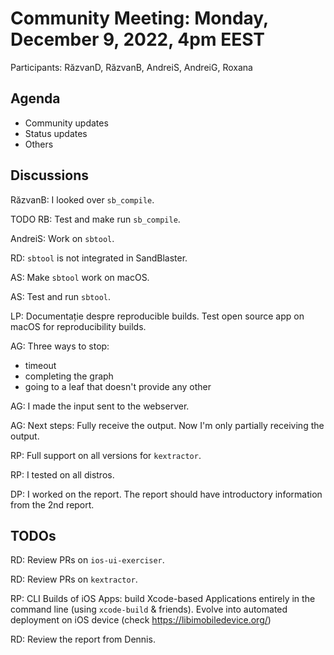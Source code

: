 # Community Meeting: Monday, December 9, 2022, 4pm EEST

Participants: RăzvanD, RăzvanB, AndreiS, AndreiG, Roxana

## Agenda

* Community updates
* Status updates
* Others

## Discussions

RăzvanB: I looked over `sb_compile`.

TODO RB: Test and make run `sb_compile`.

AndreiS: Work on `sbtool`.

RD: `sbtool` is not integrated in SandBlaster.

AS: Make `sbtool` work on macOS.

AS: Test and run `sbtool`.

LP: Documentație despre reproducible builds.
Test open source app on macOS for reproducibility builds.

AG: Three ways to stop:

* timeout
* completing the graph
* going to a leaf that doesn't provide any other

AG: I made the input sent to the webserver.

AG: Next steps: Fully receive the output.
Now I'm only partially receiving the output.

RP: Full support on all versions for `kextractor`.

RP: I tested on all distros.

DP: I worked on the report.
The report should have introductory information from the 2nd report.

## TODOs

RD: Review PRs on `ios-ui-exerciser`.

RD: Review PRs on `kextractor`.

RP: CLI Builds of iOS Apps: build Xcode-based Applications entirely in the command line (using `xcode-build` & friends).
Evolve into automated deployment on iOS device (check https://libimobiledevice.org/)

RD: Review the report from Dennis.
